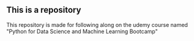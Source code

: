 ## This is a repository

This repository is made for following along on the udemy course named "Python for Data Science and Machine Learning Bootcamp"
